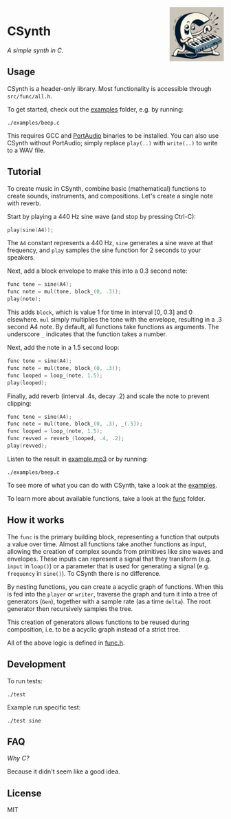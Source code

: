 <img src="logo.jpg" width="25%" height="25%" align="right" alt="CSynth logo">

# CSynth

_A simple synth in C._

## Usage

CSynth is a header-only library. Most functionality is accessible through
`src/func/all.h`.

To get started, check out the [examples](examples) folder, e.g. by running:

    ./examples/beep.c

This requires GCC and [PortAudio](https://www.portaudio.com/) binaries to be
installed. You can also use CSynth without PortAudio; simply replace `play(..)`
with `write(..)` to write to a WAV file.

## Tutorial

To create music in CSynth, combine basic (mathematical) functions to create
sounds, instruments, and compositions. Let's create a single note with reverb.

Start by playing a 440 Hz sine wave (and stop by pressing Ctrl-C):

```c
play(sine(A4));
```

The `A4` constant represents a 440 Hz, `sine` generates a sine wave at that
frequency, and `play` samples the sine function for 2 seconds to your speakers.

Next, add a block envelope to make this into a 0.3 second note:

```c
func tone = sine(A4);
func note = mul(tone, block_(0, .3));
play(note);
```

This adds `block`, which is value 1 for time in interval [0, 0.3] and 0
elsewhere. `mul` simply multiplies the tone with the envelope, resulting in a .3
second A4 note. By default, all functions take functions as arguments. The
underscore `_` indicates that the function takes a number.

Next, add the note in a 1.5 second loop:

```c
func tone = sine(A4);
func note = mul(tone, block_(0, .3));
func looped = loop_(note, 1.5);
play(looped);
```

Finally, add reverb (interval .4s, decay .2) and scale the note to prevent
clipping:

```c
func tone = sine(A4);
func note = mul(tone, block_(0, .3), _(.5));
func looped = loop_(note, 1.5);
func revved = reverb_(looped, .4, .2);
play(revved);
```

Listen to the result in
[example.mp3](https://github.com/leovandriel/csynth/raw/main/output/example.mp3)
or by running:

    ./examples/beep.c

To see more of what you can do with CSynth, take a look at the
[examples](examples).

To learn more about available functions, take a look at the [func](src/func)
folder.

## How it works

The `func` is the primary building block, representing a function that outputs a
value over time. Almost all functions take another functions as input, allowing
the creation of complex sounds from primitives like sine waves and envelopes.
These inputs can represent a signal that they transform (e.g. `input` in
`loop()`) or a parameter that is used for generating a signal (e.g. `frequency`
in `sine()`). To CSynth there is no difference.

By nesting functions, you can create a acyclic graph of functions. When this is
fed into the `player` or `writer`, traverse the graph and turn it into a tree of
generators (`Gen`), together with a sample rate (as a time `delta`). The root
generator then recursively samples the tree.

This creation of generators allows functions to be reused during composition,
i.e. to be a acyclic graph instead of a strict tree.

All of the above logic is defined in [func.h](src/core/func.h).

## Development

To run tests:

    ./test

Example run specific test:

    ./test sine

## FAQ

_Why C?_

Because it didn't seem like a good idea.

## License

MIT

